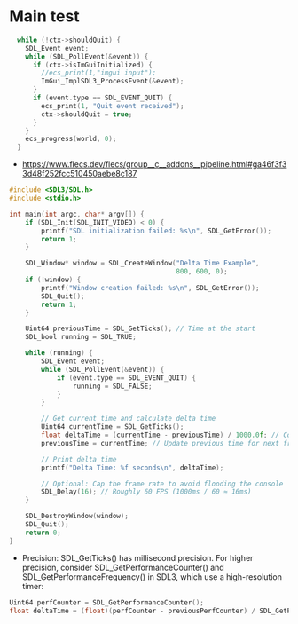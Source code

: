 

# Main test

```c
  while (!ctx->shouldQuit) {
    SDL_Event event;
    while (SDL_PollEvent(&event)) {
      if (ctx->isImGuiInitialized) {
        //ecs_print(1,"imgui input");
        ImGui_ImplSDL3_ProcessEvent(&event);
      }
      if (event.type == SDL_EVENT_QUIT) {
        ecs_print(1, "Quit event received");
        ctx->shouldQuit = true;
      }
    }
    ecs_progress(world, 0);
  }
```


 * https://www.flecs.dev/flecs/group__c__addons__pipeline.html#ga46f3f33d48f252fcc510450aebe8c187
 
```c
#include <SDL3/SDL.h>
#include <stdio.h>

int main(int argc, char* argv[]) {
    if (SDL_Init(SDL_INIT_VIDEO) < 0) {
        printf("SDL initialization failed: %s\n", SDL_GetError());
        return 1;
    }

    SDL_Window* window = SDL_CreateWindow("Delta Time Example", 
                                          800, 600, 0);
    if (!window) {
        printf("Window creation failed: %s\n", SDL_GetError());
        SDL_Quit();
        return 1;
    }

    Uint64 previousTime = SDL_GetTicks(); // Time at the start
    SDL_bool running = SDL_TRUE;

    while (running) {
        SDL_Event event;
        while (SDL_PollEvent(&event)) {
            if (event.type == SDL_EVENT_QUIT) {
                running = SDL_FALSE;
            }
        }

        // Get current time and calculate delta time
        Uint64 currentTime = SDL_GetTicks();
        float deltaTime = (currentTime - previousTime) / 1000.0f; // Convert ms to seconds
        previousTime = currentTime; // Update previous time for next frame

        // Print delta time
        printf("Delta Time: %f seconds\n", deltaTime);

        // Optional: Cap the frame rate to avoid flooding the console
        SDL_Delay(16); // Roughly 60 FPS (1000ms / 60 ≈ 16ms)
    }

    SDL_DestroyWindow(window);
    SDL_Quit();
    return 0;
}
```

 * Precision: SDL_GetTicks() has millisecond precision. For higher precision, consider SDL_GetPerformanceCounter() and SDL_GetPerformanceFrequency() in SDL3, which use a high-resolution timer:
```c
Uint64 perfCounter = SDL_GetPerformanceCounter();
float deltaTime = (float)(perfCounter - previousPerfCounter) / SDL_GetPerformanceFrequency();
```